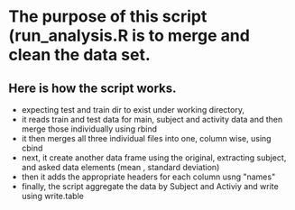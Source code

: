 # The purpose of this script (run_analysis.R is to merge and clean the data set.
## Here is how the script works.
* expecting test and train dir to exist under working directory, 
* it reads train and test data for main, subject and activity data and then merge those individually using rbind
* it then merges all three individual files into one, column wise, using cbind
* next, it create another data frame using the original, extracting subject, and asked data elements (mean , standard deviation)
* then it adds the appropriate headers for each column usng "names"
* finally, the script aggregate the data by Subject and Activiy and write using write.table
